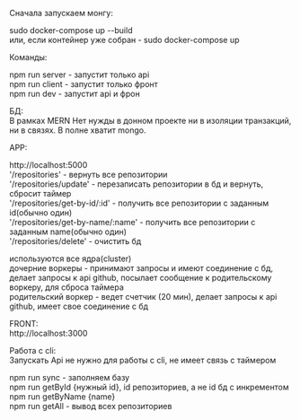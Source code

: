 Сначала запускаем монгу:  

sudo docker-compose up --build  
или, если контейнер уже собран - sudo docker-compose up  

Команды:  

npm run server - запустит только api  
npm run client - запустит только фронт  
npm run dev - запустит api и фрон  

БД:  
В рамках MERN
Нет нужды в донном проекте ни в изоляции транзакций, ни в связях. В полне хватит mongo.

APP:  

http://localhost:5000  
'/repositories' - вернуть все репозитории  
'/repositories/update' - перезаписать репозитории в бд и вернуть, сбросит таймер  
'/repositories/get-by-id/:id' - получить все репозитории с заданным id(обычно один)  
'/repositories/get-by-name/:name' - получить все репозитории с заданным name(обычно один)  
'/repositories/delete' - очистить бд  

используются все ядра(cluster)  
дочерние воркеры - принимают запросы и имеют соединение с бд, делает запросы к api github, посылает сообщение к родительскому воркеру, для сброса таймера  
родительский воркер - ведет счетчик (20 мин), делает запросы к api github, имеет свое соединение с бд  

FRONT:  
http://localhost:3000  

Работа с cli:  
Запускать Api не нужно для работы с cli, не имеет связь с таймером  

npm run sync - заполняем базу  
npm run getById {нужный id}, id репозиториев, а не id бд с инкрементом  
npm run getByName {name}  
npm run getAll - вывод всех репозиториев  
